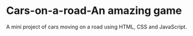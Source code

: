 # Cars-on-a-road-An amazing game
A mini project of cars moving on a road using HTML, CSS and JavaScript.
